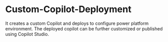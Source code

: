 # Custom-Copilot-Deployment
It creates a custom Copilot and deploys to configure power platform environment. The deployed copilot can be further customized or published using Copilot Studio.
